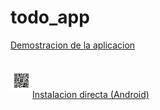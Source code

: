 # todo_app

[Demostracion de la aplicacion](https://youtu.be/Y5yaVW6H1g0)
<br>
<br>

<img align="left"  width="25px" height="25px" src="./assets/images/diawi.png" style="color:#FFF;border:5px solid white"/>
<br>

[Instalacion directa (Android)](https://i.diawi.com/Sv2m6T)
